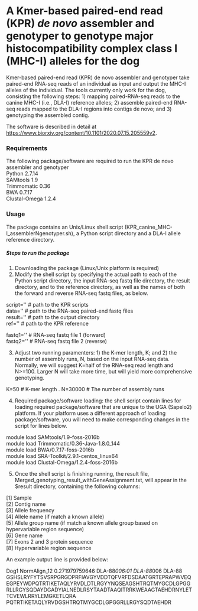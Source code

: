 # **A Kmer-based paired-end read (KPR) *de novo* assembler and genotyper to genotype major histocompatibility complex class I (MHC-I) alleles for the dog** 

Kmer-based paired-end read (KPR) de novo assembler and genotyper take paired-end RNA-seq reads of an individual as input and output the MHC-I alleles of the individual.  The tools currently only work for the dog, consisting the following steps: 1) mapping paired-RNA-seq reads to the canine MHC-I (i.e., DLA-I) reference alleles; 2)  assemble paired-end RNA-seq reads mapped to the DLA-I regions into contigs de novo; and 3) genotyping the assembled contig.  

The software is described in detail at https://www.biorxiv.org/content/10.1101/2020.07.15.205559v2.   

### **Requirements**
The following package/software are required to run the KPR de novo assembler and genotyper  
  Python 2.7.14  
  SAMtools 1.9  
  Trimmomatic 0.36  
  BWA 0.7.17  
  Clustal-Omega 1.2.4  


### **Usage**
The package contains an Unix/Linux shell script (KPR_canine_MHC-I_assemblerNgenotyper.sh), a Python script directory and a DLA-I allele reference directory.  

##### Steps to run the package  
1. Downloading the package (Linux/Unix platform is required)  
2. Modify the shell script by specifying the actual path to each of the Python script directory, the input RNA-seq fastq file directory, the result directory, and to the reference directory, as well as the names of both the forward and reverse RNA-seq fastq files, as below.

script=''     # path to the KPR scripts  
data=''       # path to the RNA-seq paired-end fastq files  
result=''     # path to the output directory  
ref=''        # path to the KPR reference  

fastq1=''     # RNA-seq fastq file 1 (forward)  
fastq2=''     # RNA-seq fastq file 2 (reverse)  

3.  Adjust two running paramenters: 1) the K-mer length, K; and 2) the number of assembly runs, N, based on the input RNA-seq data. Normally, we will suggest K=half of the RNA-seq read length and N>=100. Larger N will take more time, but will yield more comprehensive genotyping.  
  
K=50          # K-mer length  . 
N=30000       # The number of assembly runs  
  
4.  Required package/software loading:  the shell script contain lines for loading required package/software that are unique to the UGA (Sapelo2) platform.  If your platform uses a different approach of loading package/software, you will need to make corresponding changes in the script for lines below.  
  
module load SAMtools/1.9-foss-2016b  
module load Trimmomatic/0.36-Java-1.8.0_144  
module load BWA/0.7.17-foss-2016b  
module load SRA-Toolkit/2.9.1-centos_linux64  
module load Clustal-Omega/1.2.4-foss-2016b  
  
5.  Once the shell script is finishing running, the result file, Merged_genotyping_result_withGeneAssignment.txt, will appear in the $result directory, containing the following columns: 
 
[1] Sample  
[2] Contig name  
[3] Allele frequency   
[4] Allele name (if match a known allele)  
[5] Allele group name (if match a known allele group based on hypervariable region sequence)  
[6] Gene name  
[7] Exons 2 and 3 protein sequence  
[8] Hypervariable region sequence  
  
An example output line is provided below:  

Dog1 NormAlign_12 0.271979759646 DLA-88*006:01 DLA-88*006 DLA-88 GSHSLRYFYTSVSRPGRGDPRFIAVGYVDDTQFVRFDSDAATGRTEPRAPWVEQEGPEYWDPQTRTIKETAQLYRVDLDTLRGYYNQSEAGSHTRQTMYGCDLGPGGRLLRGYSQDAYDGADYIALNEDLRSYTAADTAAQITRRKWEAAGTAEHDRNYLETTCVEWLRRYLEMGKETLQRA PQTRTIKETAQLYRVDGSHTRQTMYGCDLGPGGRLLRGYSQDTAEHDR  
